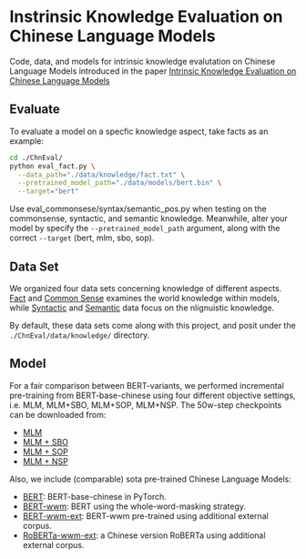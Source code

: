 # Instrinsic Knowledge Evaluation on Chinese Language Models

Code, data, and models for intrinsic knowledge evalutation on Chinese Language Models introduced in the paper [Intrinsic Knowledge Evaluation on Chinese Language Models]()




## Evaluate
To evaluate a model on a specfic knowledge aspect, take facts as an example:
```bash
cd ./ChnEval/
python eval_fact.py \
  --data_path="./data/knowledge/fact.txt" \
  --pretrained_model_path="./data/models/bert.bin" \
  --target="bert"
```
Use eval_commonsese/syntax/semantic_pos.py when testing on the commonsense, syntactic, and semantic knowledge.
Meanwhile, alter your model by specify the `--pretrained_model_path` argument, along with the correct `--target` (bert, mlm, sbo, sop). 


## Data Set
We organized four data sets concerning knowledge of different aspects. [Fact]() and [Common Sense]() examines the world knowledge within models, while [Syntactic]() and [Semantic]() data focus on the nlignuistic knowledge.

By default, these data sets come along with this project, and posit under the `./ChnEval/data/knowledge/` directory.


## Model
For a fair comparison between BERT-variants, we performed incremental pre-training from BERT-base-chinese using four different objective settings, i.e. MLM, MLM+SBO, MLM+SOP, MLM+NSP. The 50w-step checkpoints can be downloaded from:
* [MLM]()
* [MLM + SBO]()
* [MLM + SOP]()
* [MLM + NSP]()
  
Also, we include (comparable) sota pre-trained Chinese Language Models:
* [BERT](): BERT-base-chinese in PyTorch.
* [BERT-wwm](): BERT using the whole-word-masking strategy.
* [BERT-wwm-ext](): BERT-wwm pre-trained using additional external corpus.
* [RoBERTa-wwm-ext](): a Chinese version RoBERTa using additional external corpus.

